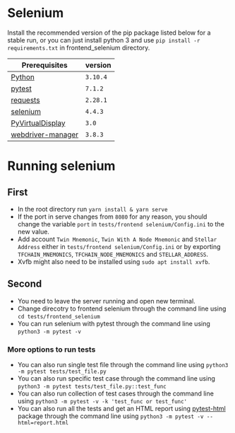 # Selenium

Install the recommended version of the pip package listed below for a stable run, or you can just install python 3 and use `pip install -r requirements.txt` in frontend_selenium directory.

| Prerequisites                                                    | version  |
| ---------------------------------------------------------------- | -------- |
| [Python](https://www.python.org/downloads/)                      | `3.10.4` |
| [pytest](https://pypi.org/project/pytest/)                       | `7.1.2`  |
| [requests](https://pypi.org/project/requests/)                   | `2.28.1` |
| [selenium](https://pypi.org/project/selenium/)                   | `4.4.3`  |
| [PyVirtualDisplay](https://pypi.org/project/PyVirtualDisplay/)   | `3.0`    |
| [webdriver-manager](https://pypi.org/project/webdriver-manager/) | `3.8.3`  |

# Running selenium

## First

- In the root directory run `yarn install & yarn serve`
- If the port in serve changes from `8080` for any reason, you should change the variable `port` in `tests/frontend selenium/Config.ini` to the new value.
- Add account `Twin Mnemonic`, `Twin With A Node Mnemonic` and `Stellar Address` either in `tests/frontend selenium/Config.ini` or by exporting `TFCHAIN_MNEMONICS`, `TFCHAIN_NODE_MNEMONICS` and `STELLAR_ADDRESS`.
- Xvfb might also need to be installed using `sudo apt install xvfb`.

## Second

- You need to leave the server running and open new terminal.
- Change direcotry to frontend selenium through the command line using `cd tests/frontend_selenium`
- You can run selenium with pytest through the command line using `python3 -m pytest -v`

### More options to run tests

- You can also run single test file through the command line using `python3 -m pytest tests/test_file.py`
- You can also run specific test case through the command line using `python3 -m pytest tests/test_file.py::test_func`
- You can also run collection of test cases through the command line using `python3 -m pytest -v -k 'test_func or test_func'`
- You can also run all the tests and get an HTML report using [pytest-html](https://pypi.org/project/pytest-html/) package through the command line using `python3 -m pytest -v --html=report.html`
